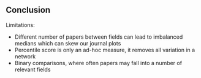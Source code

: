 ## Conclusion

Limitations:
- Different number of papers between fields can lead to imbalanced medians which can skew our journal plots
- Percentile score is only an ad-hoc measure, it removes all variation in a network 
- Binary comparisons, where often papers may fall into a number of relevant fields
